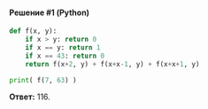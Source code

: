#### Решение #1 (Python)
```python
def f(x, y):
    if x > y: return 0
    if x == y: return 1
    if x == 43: return 0
    return f(x+2, y) + f(x+x-1, y) + f(x+x+1, y)

print( f(7, 63) )
```
**Ответ:** 116.
